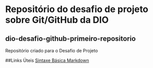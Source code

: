 # Repositório do desafio de projeto sobre Git/GitHub da DIO
## dio-desafio-github-primeiro-repositorio
Repositório criado para o Desafio de Projeto

##Links Úteis 
[Sintaxe Básica Markdown](https://www.markdownguide.org/basic-syntax/)
